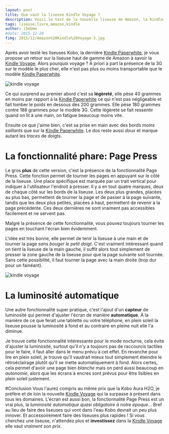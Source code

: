```yaml
---
layout: post
title: Que vaut la liseuse Kindle Voyage ?
description: Voici le test de la nouvelle liseuse de Amazon, la Kindle Voyage avec la nouvelle fonctionnalité Page Press.
tags: liseuse,livre,amazon,kindle
author: iSebmo
#date: 2015-12-20
fimg: 2015/12/Amazon%20Kindle%20Voyage-3.jpg
---
```


Après avoir testé les liseuses Kobo, la dernière [Kindle Paperwhite][Kindle Paperwhite], je vous propose un retour sur la liseuse haut de gamme de Amazon à savoir la [Kindle Voyage][Kindle Voyage]. 
Alors pourquoi voyage ? A priori à part  la présence de la 3G sur le modèle le plus cher, elle n'est pas plus ou moins transportable que le modèle [Kindle Paperwhite][Kindle Paperwhite].

![kindle voyage](file:///Users/sebastienmouret/Documents/Export%20web/Amazon%20Kindle%20Voyage-2.jpg)

Ce qui surprend au premier abord c'est sa **légèreté**, elle pèse 40 grammes en moins par rapport à la [Kindle Paperwhite][Kindle Paperwhite] ce qui n'est pas négligeable et fait tomber le poids en dessous des 200 grammes. 
Elle pèse 180 grammes contre 188 grammes pour le modèle 3G.
Cette légèreté se fait ressentir quand on lit à une main, on fatigue beaucoup moins vite.

Ensuite ce que j'aime bien, c'est sa prise en main avec des bords *moins saillants* que sur la [Kindle Paperwhite][Kindle Paperwhite]. 
Le dos reste aussi *doux* et marque autant les *traces* de doigts.

# La fonctionnalité phare: Page Press
Le gros **plus** de cette version, c'est la présence de la fonctionnalité Page Press. 
Cette fonction permet de tourner les pages en appuyant sur le côté de la liseuse. Une place spécifique est marquée par un trait vertical pour indiquer à l'utilisateur l'endroit à presser. Il y a en tout quatre marques, deux de chaque côté sur les bords de la liseuse. Les deux plus grandes, placées au plus bas, permettent de tourner la page et de passer à la page suivante, tandis que les deux plus petites, placées à haut, permettent de revenir à la page précédente. Ces deux dernières ne sont vraiment pas accessibles facilement et ne servent pas.

Malgré la présence de cette fonctionnalité, vous pouvez toujours tourner les pages en touchant l'écran bien évidemment.

L'idée est très bonne, elle permet de tenir la liseuse à une main et de tourner la page *sans bouger le petit doigt*. C'est vraiment intéressant quand on tient la liseuse de la main gauche, il suffit alors tout simplement de presser la zone gauche de la liseuse pour que la page suivante soit tournée. 
Sans cette possibilité, il faut tourner la page avec la main droite (trop dur pour un fainéant).

![kindle voyage](file:///Users/sebastienmouret/Documents/Export%20web/Amazon%20Kindle%20Voyage.jpg)

# La luminosité automatique
Une autre fonctionnalité super pratique, c'est l'ajout d'un **capteur** de luminosité qui permet d'ajuster l'écran de manière **automatique**. À la manière de ce que ferait une tablette ou votre téléphone, en plein soleil la liseuse pousse la luminosité à fond et au contraire en pleine nuit elle l'a diminue.

Je trouve cette fonctionnalité intéressante pour le mode nocturne, cela évite d'ajuster la luminosité, surtout qu'il n'y a toujours pas de raccourcis tactiles pour le faire, il faut aller dans le menu prévu à cet effet.
En revanche pour lire en plein soleil, je trouve qu'il vaudrait mieux tout simplement éteindre le rétroéclairage plutôt qu'il se mette automatiquement à fond. 
Alors certes, cela permet d'avoir une page bien *blanche* mais on perd aussi beaucoup en *autonomie*, alors que les écrans à encres sont prévus pour être lisibles en plein soleil justement.

#Conclusion
Vous l'aurez compris au même prix que la Kobo Aura H2O, je préfère et de loin la nouvelle [Kindle Voyage][Kindle Voyage] qui la surpasse à présent dans tous les domaines. L'écran est aussi bon, la fonctionnalité Page Press est un vrai plus, la *luminosité automatique quasi obligatoire à notre époque*... Bref au lieu de faire des liseuses qui vont dans l'eau Kobo devrait un peu plus innover. Et accessoirement faire des liseuses plus rapides !
Si vous cherchez une liseuse, n'attendez plus et **investissez** dans la [Kindle Voyage][Kindle Voyage] elle vaut *vraiment son prix*. 

[Kindle Paperwhite]: http://www.amazon.fr/gp/product/B00QJDO0QC/ref=fs_musc?tag=tfadafr-21
[Kindle Voyage]: http://www.amazon.fr/R%C3%A9solution-%C3%A9clairage-frontal-adaptatif-changements/dp/B00GMUQCE0/ref=sr_1_2?ie=UTF8&qid=1450959167&sr=8-2&keywords=kindle+voyage&tag=tfadafr-21
